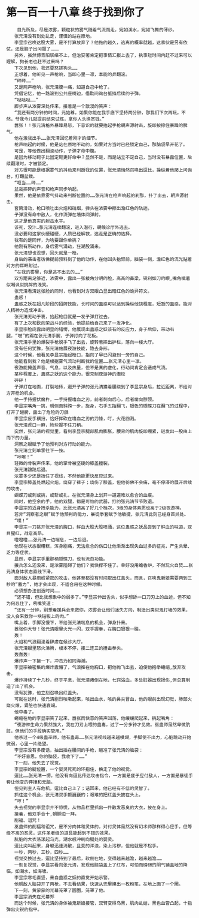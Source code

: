 # 第一百一十八章 终于找到你了
        目光所及，尽是浓雾，颗粒状的雾气随着气流而走，宛如溪水，宛如飞舞的薄纱。
       张元清没有到处乱走，谨慎的站在原地。
       李显宗召唤这股大雾，是不打算放弃了？他拖的越久，逃离的概率就越，这家伙是另有依仗，还是脑子出问题了………
       另外，虽然傅青阳联络不上，但治安署肯定把事情汇报上去了，执事短时间内赶不过来可以理解，狗长老也赶不过来吗？
       下次见到他，我还要怒搓狗头……
       正想着，他听见一声枪响，当即心里一凛，本能的乒翻滚。
       “砰砰……”
       又是两声枪响，张元清腹一痛，知道自己中枪了。
       凭借记忆，他一路滚到公共座椅边，借助问询台抵挡后续的子弹。
       “哒哒哒……”
       脚步声从浓雾深处传来，接着是一个散漫的笑声：
       “我还有两分钟的时间，元始尊，如果你能在我手底下坚持两分钟，那我们下次再玩。不然，爷我今儿就提前结束试炼，拿你人头换赏钱。”
       嚣张！！张元清格外暴躁易怒，下意识的就要抬起手枪朝声源射击，旋即按捺住暴躁的脾气。
       他在激我出手……张元清回忆着刚才的细节。
       枪声响起的时候，他是站在原地不动的，如果对方当时已经锁定自己，那脑袋早开花了。
       可是，等他做出翻滚动作，子弹才命中腹。
       是因为移动靶子比固定靶更好命中？显然不是，而是站立不定自己，当时没有暴露位置，后续翻滚时，才被锁定。
       对方很可能是根据雾气的抖动来判断我的位置，张元清悄然召唤出逗比，操纵着他爬上问询台，打翻盆栽。
       “哐当……砰……”
       盆栽摔碎的声音和枪声同步响起。
       果然，他是依靠雾气抖动来判断位置的……张元清在枪声响起的刹那，扑了出去，朝声源射击。
       套筒滑动，枪口喷吐出火焰和硝烟，弹头在浓雾中擦出澹红色的轨迹。
       子弹没有命中敌人，化作流弹在墙体间弹射。
       这才是他真实的射击水平。
       该死，没汁…张元清连续翻滚，进入潜行，朝候诊厅外逃去。
       没必要和这家伙硬碰硬，人质已经解救，逃走是正确的选择。
       我有的是同伴，为啥要跟你单挑？
       他刚有所动作，身后雾气涌动，狂潮股涌来。
       张元清想也没想，回头就是一枪。
       身后的袭击者彷佛提前预料到了他的动作，在他回头抬臂前，脑袋一侧，澹红色的流光贴着对方的耳畔射过。
       “在我的雾里，你是逃不出去的……”
       双方距离足够近，浓雾中，露出一张棱角分明的脸，高高的鼻梁，锐利如刀的眼,嘴角噙着似嘲讽似挑衅的浅笑。
       张元清看清这张脸的同时，也看到对方双眼凸显出暗红色的诡异符文。
       蛊惑！
       蛊惑之妖在超凡阶段的招牌技能，长时间的蛊惑可以达到操纵他饶程度，短暂的蛊惑，能对人精神力造成冲击。
       张元清无动于衷，抬起枪口就是一发子弹打过去。
       有了上次和欧向荣战斗的经验，他提前给自己来了一发净化。
       李显宗脸庞露出明显的错愕，他展现出蛊惑之妖该有的反应力，身子后仰，带动右腿，“啪”的踢在张元清手腕，子弹打向了花板。
       张元清手里的爆裂手枪脱手飞了出去，旋转着摔出护栏，落向一楼大厅。
       没有任何犹豫，张元清施展夜游技能，隐去身形。
       这个时候，他看见李显宗抬起枪口，指向了早已闪避到一旁的自己。
       他能看到我？他是根据雾气流动判断我的位置……张元清心里一凛。
       夜游能掩盖声音、气息，以及热量，但不是真的虚化，行动间肯定会造成气流。
       某种程度上，蛊惑之妖的这个能力，很克制夜游神的潜校
       砰砰！
       子弹打在地面，打裂地砖，避开子弹的张元清猫着腰绕到了李显宗身后，拉近距离，不给对方开枪的机会。
       他一手持握伏魔杵，一手持握嗜血之刃，前者刺向后心，后者凿向脖颈。
       李显宗嘴角一挑，朝侧面斜跨一步，旋身，右手五指翻飞，银色的蝴蝶刀在翻飞的过程中，打开了翅膀，露出了危险的刀龋
       李显宗反手横扫，恰好挥砍在嗜血之刃的刀锋，叮，火花四溅。
       张元清虎口一麻，险些握不住刀柄。
       突然，张元清的视觉里，看到李显宗腿部肌肉膨胀，腰背的肌肉旋即绷紧，迸发出一股由上而下的力量。
       洞察之眼赋予了他预判对方行动的能力。
       张元清立刻单掌往下一按。
       “咔嚓！”
       轻微的骨裂声传来，他的掌骨被坚硬的膝盖撞裂。
       张元清踉跄后退。
       浓雾多少还是挡住了视线，不然他能更快反应过来。
       李显宗膝盖处燃起火焰，烧穿了裤子；烧伤了膝盖，但他彷佛不会痛，毫不停滞的展开后续的攻击。
       蝴蝶刀或刺或挑，或斩或扎，在张元清身上划开一道道难以愈合的血痕。
       同时，他空余的手，他的双腿，都是可怕的武器，打的张元清节节败退。
       李显宗的近身搏杀能力，比张元清高了好几个档次，3级的身体素质也高于2级夜游神。
       若非“洞察者之眼”赋予他预判的能力，暴徒拳套赋予他敏捷，张元清此刻已经身首异处。
       “噗！”
       李显宗一刀挑开张元清的胸口，鲜血大股大股喷涌，这位蛊惑之妖品尝到了鲜血的味道，双目猩红，战意高昂。
       噔噔噔……张元清一边喘息，一边后退。
       他现在状态很糟糕，浑身剧痛，无法愈合的伤口让他渐渐出现失血过多的征兆，产生头晕、乏力等症状。
       显然，李显宗手里那柄蝴蝶刀，也有流血功能。
       援兵怎么还没来，是浓雾阻碍了他们？我快撑不住了。幸好没用蟾香炉，不然玩火自焚……张元清身体状态直线下滑。
       面对敌人暴雨般紧密的攻击，他甚至都没有时间取出红盖头，而且，召唤鬼新娘需要两到三秒的“蓄力”，她才会出现，不适合用在这种时候。
       必须想办法创造时间……
       “还不错，但比我想象中的弱多了。”李显宗伸出舌头，似乎想舔一口刀刃上的血迹，但不知为何忍住了，咧嘴笑道：
       “还有一分钟，别想着援兵会来救你，浓雾会让他们迷失方向，制造出类似鬼打墙的效果，没人会来救你一块砧板上的肉。”
       嘴上着，手脚没慢下，不给张元清喘息的机会，弹身扑来。
       嚣张你大爷！张元清眼里火光一闪，双手握拳，在胸口狠狠一碰。
       轰！
       火焰和气浪翻滚着肆虐在候诊大厅。
       张元清眼里怒火沸腾，根本不停，接二连三的撞击拳头。
       轰轰轰!
       爆炸声一下接一下，冲击力如同海潮。
       李显宗被密集的爆炸震懵了，气浪推在他胸口，把他抛飞出去，迫使他抱拳蜷缩,放弃攻击。
       爆炸持续了十几秒，终于平息，张元清瘫倒在地，七窍溢血，多处脏器出现损伤,但总算制造了出了机会。
       没有犹豫，他立刻召唤出红盖头。
       可就在这时，张元清剧烈咳嗽起来，咳出血水，咳的鼻尖冒血，他的眼前出现幻觉，肺部火烧火燎，肾脏也快速衰竭。
       他中毒了。
       蜷缩在地的李显宗笑了起来，嚣张而快意的笑声回荡，他缓缓爬起来，挑起嘴角：
       “夜游神生命力果然强大，我在刀刃上喂的蛊毒，过了一分多钟才见效。巫蛊师虽然卑微肮脏，但他们的手段确实管用。”
       他杀过一个4级蛊巫师，他有蛊毒……张元清视线越来越模煳，手脚使不出力，心脏跳动开始微弱，心里一片绝望。
       李显宗没有多废话，抽出插在腰间的手枪，瞄准了张元清的脑袋：
       “不好意思，你的脑袋，我收下了……”
       下一刻，他失去了视觉。
       李显宗的腿位置，一个婴灵死死的环抱住，换走了他的视觉。
       逗比……张元清一愣，他没有向逗比传达攻击指令，一方面是疲于应付敌人，一方面是暴徒手套让他变的莽撞和无脑。
       但见到主人有危机，逗比自己上了；话回来，他已经有不低的灵智了。
       抓住这个机会，张元清双手颤巍巍的；艰难的把红盖头披在头上。
       “哼！”
       失去视觉的李显宗并不惊慌，从物品栏里抓出一件散发恶臭的大衣，披在身上。
       接着，他双手合十,朝脚边一拜。
       削福、诅咒！
       巫蛊师的削福和诅咒，是不分肉体和灵体的，对付灵体虽然没有幻术师那样得心应手，但等级不高的怨灵，这件圣者级的道具能起到不错的效果。
       肮脏的大衣荡漾起乌光，潮水般冲刷向腿处的婴灵。
       逗比尖叫起来，身躯迅速消散，且变的浑浊，染上污秽，但他就是不松手。
       一秒，两秒，三秒，四秒……
       视觉交换过去，逗比坚持到了最后，软倒在地，变得越来越澹，越来越澹……
       一恢复视觉，李显宗看向张元清，发现他脑袋盖上了红布，可怕而磅礴的阴气铺盖地的降临，如潮水，如海啸。
       李显宗寒毛直竖，来自蛊惑之妖的直觉开始示警。
       他朝敌人脑袋开了两枪，不去看结果，快速从兜里摸出一枚粉笔，在地上画了一个圈。
       下一刻，黄蒙蒙的光幕笼罩了圆圈，笼罩了他。
       李显宗消失在光幕郑
       而这个时候，张元清的身体被鬼新娘接管，双臂变得乌黑，肌肉虬结，黑色血管凸起，十指弹出尖锐的指甲。